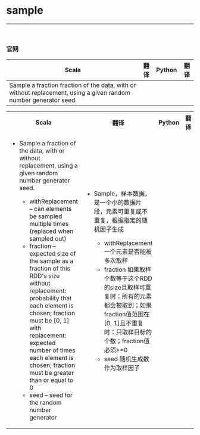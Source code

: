 # sample

---

<br>

### 官网

| Scala | 翻译  |Python|翻译|
|-------|-----|----|----|
|Sample a fraction fraction of the data, with or without replacement, using a given random number generator seed.||||

<table>
    <tr>
        <th>Scala</th>
        <th>翻译</th>
        <th>Python</th>
        <th>翻译</th>
    </tr>
    <tr>
        <td>
            <ul>
                <li>Sample a fraction of the data, with or without replacement, using a given random number generator seed.</li>
                <ul>
                    <li>withReplacement – can elements be sampled multiple times (replaced when sampled out)</li>
                    <li>fraction – expected size of the sample as a fraction of this RDD's size without replacement: probability that each element is chosen; fraction must be [0, 1] with replacement: expected number of times each element is chosen; fraction must be greater than or equal to 0</li>
                    <li>seed – seed for the random number generator</li>
                </ul>
            </ul>
        </td>
        <td>
            <ul>
                <li>Sample，样本数据，是一个小的数据片段，元素可重复或不重复，根据指定的随机因子生成</li>
                <ul>
                    <li>withReplacement 一个元素是否能被多次取样</li>
                    <li>fraction 如果取样个数等于这个RDD的size且取样可重复时：所有的元素都会被取到；如果fraction值范围在[0, 1]且不重复时：只取样目标的个数；fraction值必须>=0</li>
                    <li>seed 随机生成数作为取样因子</li>
                </ul>
            </ul>
        </td>
        <td></td>
        <td></td>
    </tr>
</table>




